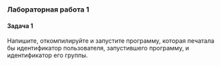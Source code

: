 ### Лабораторная работа 1
#### Задача 1
Напишите, откомпилируйте и запустите программу, которая печатала бы идентификатор пользователя, запустившего программу, и идентификатор его группы.
